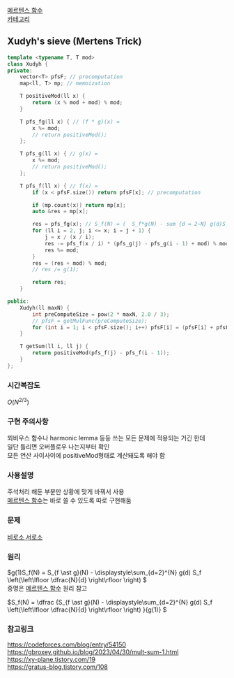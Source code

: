 [메르텐스 함수](/수학/메르텐스.md)   
[카테고리](/README.md)
## Xudyh's sieve (Mertens Trick)
```cpp
template <typename T, T mod>
class Xudyh {
private:
    vector<T> pfsF; // precomputation
    map<ll, T> mp; // memoization

    T positiveMod(ll x) {
        return (x % mod + mod) % mod;
    }

    T pfs_fg(ll x) { // (f * g)(x) = 
        x %= mod;
        // return positiveMod();
    };

    T pfs_g(ll x) { // g(x) = 
        x %= mod;
        // return positiveMod();
    };

    T pfs_f(ll x) { // f(x) = 
        if (x < pfsF.size()) return pfsF[x]; // precomputation

        if (mp.count(x)) return mp[x];
        auto &res = mp[x];

        res = pfs_fg(x); // S_f(N) = (  S_f*g(N) - sum {d = 2~N} g(d)S_f(N/d)  ) / g(1)
        for (ll i = 2, j; i <= x; i = j + 1) {
            j = x / (x / i);
            res -= pfs_f(x / i) * (pfs_g(j) - pfs_g(i - 1) + mod) % mod;
            res %= mod;
        }
        res = (res + mod) % mod;
        // res /= g(1);

        return res;
    }

public:
    Xudyh(ll maxN) {
        int preComputeSize = pow(2 * maxN, 2.0 / 3);
        // pfsF = getMulFunc(preComputeSize);
        for (int i = 1; i < pfsF.size(); i++) pfsF[i] = (pfsF[i] + pfsF[i - 1]) % mod;
    }

    T getSum(ll i, ll j) {
        return positiveMod(pfs_f(j) - pfs_f(i - 1));
    }
};
```
### 시간복잡도
$O(N^{2/3})$   

### 구현 주의사항
뫼비우스 함수나 harmonic lemma 등등 쓰는 모든 문제에 적용되는 거긴 한데   
일단 틀리면 오버플로우 나는지부터 확인   
모든 연산 사이사이에 positiveMod형태로 계산돼도록 해야 함   

### 사용설명
주석처리 해둔 부분만 상황에 맞게 바꿔서 사용   
[메르텐스 함수](/수학/메르텐스.md)는 바로 쓸 수 있도록 따로 구현해둠   
<!-- TODO xudyh 코드랑 비슷하게 클래스로 바꿔야 함 -->

### 문제
[비로소 서로소](https://www.acmicpc.net/problem/32240)

### 원리
$g(1)S_f(N) = S_{f \ast g}(N) - \displaystyle\sum_{d=2}^{N} g(d) S_f \left(\left\lfloor \dfrac{N}{d} \right\rfloor \right) $   
증명은 [메르텐스 함수](/수학/메르텐스.md) 원리 참고   

$S_f(N) = \dfrac {S_{f \ast g}(N) - \displaystyle\sum_{d=2}^{N} g(d) S_f \left(\left\lfloor \dfrac{N}{d} \right\rfloor \right) }{g(1)} $   


### 참고링크
https://codeforces.com/blog/entry/54150   
https://gbroxey.github.io/blog/2023/04/30/mult-sum-1.html   
https://xy-plane.tistory.com/19   
https://gratus-blog.tistory.com/108   